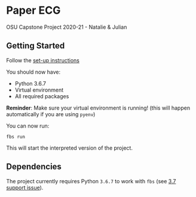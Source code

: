 # Paper ECG
OSU Capstone Project 2020-21 - Natalie &amp; Julian

## Getting Started

Follow the [set-up instructions](SETUP.md)

You should now have:

- Python 3.6.7
- Virtual environment
- All required packages

**Reminder**: Make sure your virtual environment is running! (this will happen automatically if you are using `pyenv`)

You can now run:

```
fbs run
```

This will start the interpreted version of the project.

## Dependencies

The project currently requires Python `3.6.7` to work with `fbs` (see [3.7 support issue](https://github.com/mherrmann/fbs/issues/61)).
